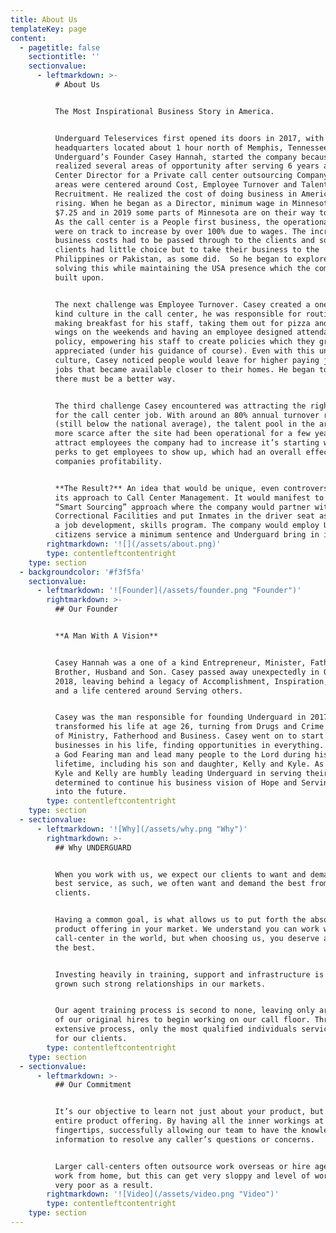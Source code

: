 ```yaml
---
title: About Us
templateKey: page
content:
  - pagetitle: false
    sectiontitle: ''
    sectionvalue:
      - leftmarkdown: >-
          # About Us


          The Most Inspirational Business Story in America.


          Underguard Teleservices first opened its doors in 2017, with its
          headquarters located about 1 hour north of Memphis, Tennessee.
          Underguard’s Founder Casey Hannah, started the company because he
          realized several areas of opportunity after serving 6 years as a Call
          Center Director for a Private call center outsourcing Company. Those
          areas were centered around Cost, Employee Turnover and Talent
          Recruitment. He realized the cost of doing business in America was
          rising. When he began as a Director, minimum wage in Minnesota was at
          $7.25 and in 2019 some parts of Minnesota are on their way to $15.00.
          As the call center is a People first business, the operational costs
          were on track to increase by over 100% due to wages. The increase in
          business costs had to be passed through to the clients and some
          clients had little choice but to take their business to the
          Philippines or Pakistan, as some did.  So he began to explore ways in
          solving this while maintaining the USA presence which the company was
          built upon.


          The next challenge was Employee Turnover. Casey created a one of a
          kind culture in the call center, he was responsible for routinely
          making breakfast for his staff, taking them out for pizza and buffalo
          wings on the weekends and having an employee designed attendance
          policy, empowering his staff to create policies which they greatly
          appreciated (under his guidance of course). Even with this unique
          culture, Casey noticed people would leave for higher paying jobs or
          jobs that became available closer to their homes. He began to think
          there must be a better way.


          The third challenge Casey encountered was attracting the right people
          for the call center job. With around an 80% annual turnover rate
          (still below the national average), the talent pool in the area got
          more scarce after the site had been operational for a few years. To
          attract employees the company had to increase it’s starting wages and
          perks to get employees to show up, which had an overall effect on the
          companies profitability.


          **The Result?** An idea that would be unique, even controversial in
          its approach to Call Center Management. It would manifest to the
          “Smart Sourcing” approach where the company would partner with
          Correctional Facilities and put Inmates in the driver seat as part of
          a job development, skills program. The company would employ US
          citizens service a minimum sentence and Underguard bring in its
        rightmarkdown: '![](/assets/about.png)'
        type: contentleftcontentright
    type: section
  - backgroundcolor: '#f3f5fa'
    sectionvalue:
      - leftmarkdown: '![Founder](/assets/founder.png "Founder")'
        rightmarkdown: >-
          ## Our Founder


          **A Man With A Vision**


          Casey Hannah was a one of a kind Entrepreneur, Minister, Father,
          Brother, Husband and Son. Casey passed away unexpectedly in October
          2018, leaving behind a legacy of Accomplishment, Inspiration, Kindness
          and a life centered around Serving others.


          Casey was the man responsible for founding Underguard in 2017. Casey
          transformed his life at age 26, turning from Drugs and Crime to a life
          of Ministry, Fatherhood and Business. Casey went on to start Ten
          businesses in his life, finding opportunities in everything. Casey was
          a God Fearing man and lead many people to the Lord during his
          lifetime, including his son and daughter, Kelly and Kyle. As of 2019
          Kyle and Kelly are humbly leading Underguard in serving their father,
          determined to continue his business vision of Hope and Serving others
          into the future.
        type: contentleftcontentright
    type: section
  - sectionvalue:
      - leftmarkdown: '![Why](/assets/why.png "Why")'
        rightmarkdown: >-
          ## Why UNDERGUARD


          When you work with us, we expect our clients to want and demand the
          best service, as such, we often want and demand the best from our
          clients. 


          Having a common goal, is what allows us to put forth the absolute best
          product offering in your market. We understand you can work with any
          call-center in the world, but when choosing us, you deserve and expect
          the best. 


          Investing heavily in training, support and infrastructure is why we’ve
          grown such strong relationships in our markets. 


          Our agent training process is second to none, leaving only around 30%
          of our original hires to begin working on our call floor. Through this
          extensive process, only the most qualified individuals service calls
          for our clients.
        type: contentleftcontentright
    type: section
  - sectionvalue:
      - leftmarkdown: >-
          ## Our Commitment


          It’s our objective to learn not just about your product, but your
          entire product offering. By having all the inner workings at our
          fingertips, successfully allowing our team to have the knowledge and
          information to resolve any caller’s questions or concerns. 


          Larger call-centers often outsource work overseas or hire agents to
          work from home, but this can get very sloppy and level of work quality
          very poor as a result.
        rightmarkdown: '![Video](/assets/video.png "Video")'
        type: contentleftcontentright
    type: section
---
```


